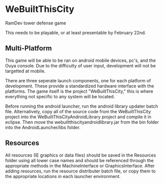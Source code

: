 WeBuiltThisCity
===============

RamDev tower defense game

This needs to be playable, or at least presentable by February 22nd.

Multi-Platform
--------------
This game will be able to be ran on android mobile devices, pc's, and the Ouya console. Due to the difficulty of user input, development will not be targetted at mobile. 

There are three seperate launch components, one for each platform of development. These provide a standardized hardware interface with the platforms. The game itself is the project "WeBuiltThisCity," this is where everything not specific to any system will be located.

Before running the android launcher, run the android library updater batch file. Alternatively, copy all of the source code from the WeBuiltThisCity project into the WeBuiltThisCityAndroidLibrary project and compile it in eclipse. Then move the webuiltthiscityandroidlibrary.jar from the bin folder into the AndroidLauncher/libs folder.

Resources
---------
All resources (IE graphics or data files) should be saved in the Resources folder using all lower case names and should be referenced through the appropriate methods in the MachineInterface or GraphicsInterface. After adding resources, run the resource distributer batch file, or copy them to the appropriate locations in each launcher environment.
